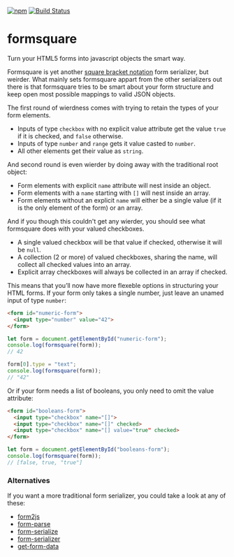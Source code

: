 [![npm](https://img.shields.io/npm/v/formsquare.svg)](https://www.npmjs.com/package/formsquare)
[![Build Status](https://travis-ci.org/runarberg/formsquare.svg?branch=master)](https://travis-ci.org/runarberg/formsquare)

formsquare
==========

Turn your HTML5 forms into javascript objects the smart way.

Formsquare is yet another [square bracket notation][1] form
serializer, but weirder. What mainly sets formsquare appart from the
other serializers out there is that formsquare tries to be smart about
your form structure and keep open most possible mappings to valid JSON
objects.

The first round of wierdness comes with trying to retain the types of
your form elements.

* Inputs of type `checkbox` with no explicit value attribute get the
  value `true` if it is checked, and `false` otherwise.
* Inputs of type `number` and `range` gets it value casted to `number`.
* All other elements get their value as `string`.

And second round is even wierder by doing away with the traditional
root object:

* Form elements with explicit `name` attribute will nest inside an
  object.
* Form elements with a `name` starting with `[]` will nest inside an
  array.
* Form elements without an explicit `name` will either be a single
  value (if it is the only element of the form) or an array.

And if you though this couldn't get any wierder, you should see what
formsquare does with your valued checkboxes.

* A single valued checkbox will be that value if checked, otherwise it
  will be `null`.
* A collection (2 or more) of valued checkboxes, sharing the name,
  will collect all checked values into an array.
* Explicit array checkboxes will always be collected in an array if
  checked.

This means that you’ll now have more flexeble options in structuring
your HTML forms. If your form only takes a single number, just leave
an unamed input of type `number`:

```html
<form id="numeric-form">
  <input type="number" value="42">
</form>
```

```js
let form = document.getElementById("numeric-form");
console.log(formsquare(form));
// 42

form[0].type = "text";
console.log(formsquare(form));
// "42"
```

Or if your form needs a list of booleans, you only need to omit the
value attribute:

```html
<form id="booleans-form">
  <input type="checkbox" name="[]">
  <input type="checkbox" name="[]" checked>
  <input type="checkbox" name="[] value="true" checked>
</form>
```

```js
let form = document.getElementById("booleans-form");
console.log(formsquare(form));
// [false, true, "true"]
```

### Alternatives

If you want a more traditional form serializer, you could take a look
at any of these:

* [form2js](https://www.npmjs.com/package/form2js)
* [form-parse](https://www.npmjs.com/package/form-parse)
* [form-serialize](https://www.npmjs.com/package/form-serialize)
* [form-serializer](https://www.npmjs.com/package/form-serializer)
* [get-form-data](https://www.npmjs.com/package/get-form-data)

[1]: https://www.w3.org/TR/html-json-forms/
